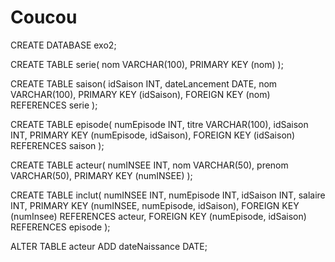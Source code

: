 # Coucou

CREATE DATABASE exo2;

CREATE TABLE serie( nom VARCHAR(100), PRIMARY KEY (nom) );

CREATE TABLE saison( idSaison INT, dateLancement DATE, nom VARCHAR(100), PRIMARY KEY (idSaison), FOREIGN KEY (nom) REFERENCES serie );

CREATE TABLE episode( numEpisode INT, titre VARCHAR(100), idSaison INT, PRIMARY KEY (numEpisode, idSaison), FOREIGN KEY (idSaison) REFERENCES saison );

CREATE TABLE acteur( numINSEE INT, nom VARCHAR(50), prenom VARCHAR(50), PRIMARY KEY (numINSEE) ); 

CREATE TABLE inclut( numINSEE INT, numEpisode INT, idSaison INT, salaire INT, PRIMARY KEY (numINSEE, numEpisode, idSaison), FOREIGN KEY (numInsee) REFERENCES acteur, FOREIGN KEY (numEpisode, idSaison) REFERENCES episode ); 

ALTER TABLE acteur ADD dateNaissance DATE;


